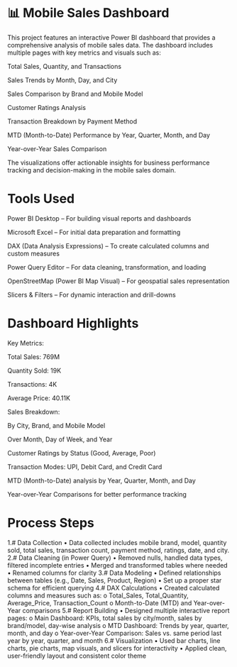  # 📊 Mobile Sales Dashboard 
This project features an interactive Power BI dashboard that provides a comprehensive analysis of mobile sales data. The dashboard includes multiple pages with key metrics and visuals such as:

Total Sales, Quantity, and Transactions

Sales Trends by Month, Day, and City

Sales Comparison by Brand and Mobile Model

Customer Ratings Analysis

Transaction Breakdown by Payment Method

MTD (Month-to-Date) Performance by Year, Quarter, Month, and Day

Year-over-Year Sales Comparison

The visualizations offer actionable insights for business performance tracking and decision-making in the mobile sales domain.
# Tools Used
Power BI Desktop – For building visual reports and dashboards

Microsoft Excel – For initial data preparation and formatting

DAX (Data Analysis Expressions) – To create calculated columns and custom measures

Power Query Editor – For data cleaning, transformation, and loading

OpenStreetMap (Power BI Map Visual) – For geospatial sales representation

Slicers & Filters – For dynamic interaction and drill-downs
# Dashboard Highlights
Key Metrics:

Total Sales: 769M

Quantity Sold: 19K

Transactions: 4K

Average Price: 40.11K

Sales Breakdown:

By City, Brand, and Mobile Model

Over Month, Day of Week, and Year

Customer Ratings by Status (Good, Average, Poor)

Transaction Modes: UPI, Debit Card, and Credit Card

MTD (Month-to-Date) analysis by Year, Quarter, Month, and Day

Year-over-Year Comparisons for better performance tracking
# Process Steps
1.# Data Collection
•	Data collected includes mobile brand, model, quantity sold, total sales, transaction count, payment method, ratings, date, and city.
2.# Data Cleaning (in Power Query)
•	Removed nulls, handled data types, filtered incomplete entries
•	Merged and transformed tables where needed
•	Renamed columns for clarity
3.# Data Modeling
•	Defined relationships between tables (e.g., Date, Sales, Product, Region)
•	Set up a proper star schema for efficient querying
4.# DAX Calculations
•	Created calculated columns and measures such as:
o	Total_Sales, Total_Quantity, Average_Price, Transaction_Count
o	Month-to-Date (MTD) and Year-over-Year comparisons
5.# Report Building
•	Designed multiple interactive report pages:
o	Main Dashboard: KPIs, total sales by city/month, sales by brand/model, day-wise analysis
o	MTD Dashboard: Trends by year, quarter, month, and day
o	Year-over-Year Comparison: Sales vs. same period last year by year, quarter, and month
6.# Visualization
•	Used bar charts, line charts, pie charts, map visuals, and slicers for interactivity
•	Applied clean, user-friendly layout and consistent color theme


